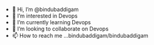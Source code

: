 - 👋 Hi, I’m @bindubaddigam
- 👀 I’m interested in Devops
- 🌱 I’m currently learning Devops
- 💞️ I’m looking to collaborate on Devops
- 📫 How to reach me ...bindubaddigam/bindubaddigam

<!---
bindubaddigam/bindubaddigam is a ✨ special ✨ repository because its `README.md` (this file) appears on your GitHub profile.
You can click the Preview link to take a look at your changes.
--->
